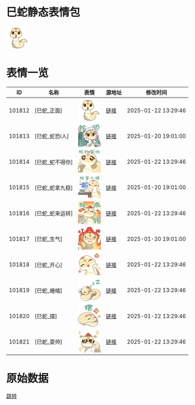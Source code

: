 # 巳蛇静态表情包

<img src="./cover.png" height="60" alt="cover" />

# 表情一览

|ID|名称|表情|源地址|修改时间|
|----|----|----|----|----|
|101812|[巳蛇_正面]|<img src="./pic/101812_%5B巳蛇_正面%5D.png" height="60" alt="正面"/>|[链接](https://i0.hdslb.com/bfs/emote/f93b15af4e02f0c5b96d6618553fecfd96a74f42.png)|2025-01-22 13:29:46|
|101813|[巳蛇_蛇恐i人]|<img src="./pic/101813_%5B巳蛇_蛇恐i人%5D.png" height="60" alt="蛇恐i人"/>|[链接](https://i0.hdslb.com/bfs/emote/fa0242bf28062019206b739e7b3f4599801a68d7.png)|2025-01-20 19:01:00|
|101814|[巳蛇_蛇不得你]|<img src="./pic/101814_%5B巳蛇_蛇不得你%5D.png" height="60" alt="蛇不得你"/>|[链接](https://i0.hdslb.com/bfs/emote/0f81e5214b60653bc793c852f76ee6d62532679e.png)|2025-01-22 13:29:46|
|101815|[巳蛇_蛇拿九稳]|<img src="./pic/101815_%5B巳蛇_蛇拿九稳%5D.png" height="60" alt="蛇拿九稳"/>|[链接](https://i0.hdslb.com/bfs/emote/389215c43df4523597944afbf3ff79e567268894.png)|2025-01-20 19:01:00|
|101816|[巳蛇_蛇来运转]|<img src="./pic/101816_%5B巳蛇_蛇来运转%5D.png" height="60" alt="蛇来运转"/>|[链接](https://i0.hdslb.com/bfs/emote/2fbb0718face9d5ad3b5f55f3e4cb2e493261d22.png)|2025-01-22 13:29:46|
|101817|[巳蛇_生气]|<img src="./pic/101817_%5B巳蛇_生气%5D.png" height="60" alt="生气"/>|[链接](https://i0.hdslb.com/bfs/emote/3c78359d652b34f7b5edcedadb890ebf20605489.png)|2025-01-20 19:01:00|
|101818|[巳蛇_开心]|<img src="./pic/101818_%5B巳蛇_开心%5D.png" height="60" alt="开心"/>|[链接](https://i0.hdslb.com/bfs/emote/fbaea078c0a6d5b5e0f4d3ce789c5d9d81ca4b30.png)|2025-01-22 13:29:46|
|101819|[巳蛇_蜷缩]|<img src="./pic/101819_%5B巳蛇_蜷缩%5D.png" height="60" alt="蜷缩"/>|[链接](https://i0.hdslb.com/bfs/emote/c308d9ff8b483694b406c29875497197a3588180.png)|2025-01-22 13:29:46|
|101820|[巳蛇_摆]|<img src="./pic/101820_%5B巳蛇_摆%5D.png" height="60" alt="摆"/>|[链接](https://i0.hdslb.com/bfs/emote/2c12401241bb01daff05d4d72d69cb2f47ca50da.png)|2025-01-22 13:29:46|
|101821|[巳蛇_耍帅]|<img src="./pic/101821_%5B巳蛇_耍帅%5D.png" height="60" alt="耍帅"/>|[链接](https://i0.hdslb.com/bfs/emote/bfa61117b5d6a923d07b433b5d19ab613cbf8c16.png)|2025-01-22 13:29:46|

# 原始数据

[跳转](./raw.json)

